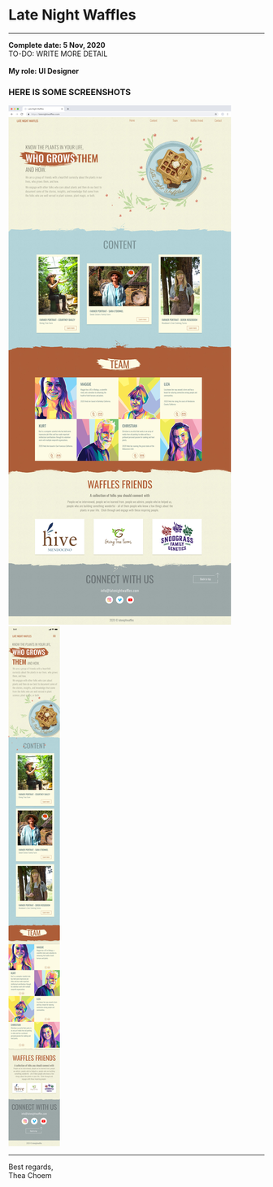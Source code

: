 # Late Night Waffles
<hr>
<b>Complete date: 5 Nov, 2020</b>
<br>
TO-DO: WRITE MORE DETAIL
<br><br>
<b>My role: UI Designer</b>

### HERE IS SOME SCREENSHOTS
<img src="../assets/portfolio/late_night_waffles/desktop_1.jpg">
<img src="../assets/portfolio/late_night_waffles/mobile.jpg">
<hr>

Best regards,<br>
Thea Choem


